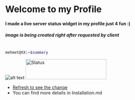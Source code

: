# Welcome to my Profile
#### I made a live server status widget in my profile just 4 fun :)
##### image is being created right after requested by client
#

```sh
mehmet@XX:~$summary
```
![alt text](http://status.mehmet.ninja/ "Status")
<img src="http://status.mehmet.ninja/" width="256" height="64" alt="Status">
- [Refresh to see the change](https://www.google.com)
- You can find more details in Installation.md
